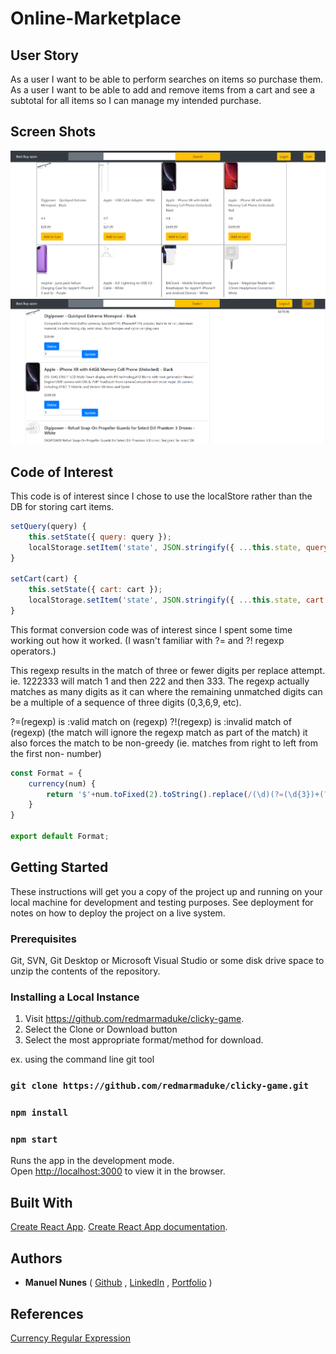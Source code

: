 # Online-Marketplace

## User Story

As a user I want to be able to perform searches on items so purchase them.
As a user I want to be able to add and remove items from a cart and see a subtotal for all items so I can manage my intended purchase.

## Screen Shots

![Main Page](main.PNG)
![Cart](cart.PNG)

## Code of Interest

This code is of interest since I chose to use the localStore rather than the DB
for storing cart items.

```javascript
setQuery(query) {
    this.setState({ query: query });
    localStorage.setItem('state', JSON.stringify({ ...this.state, query: query }));
}

setCart(cart) {
    this.setState({ cart: cart });
    localStorage.setItem('state', JSON.stringify({ ...this.state, cart: cart }));
}
```

This format conversion code was of interest since I spent some time working out how it worked.  (I wasn't
familiar with ?= and ?! regexp operators.)

This regexp results in the match of three or fewer digits per replace attempt. ie.  1222333 will match 1 and then 222 and then 333.  The regexp actually matches as many digits as it can where the remaining unmatched
digits can be a multiple of a sequence of three digits (0,3,6,9, etc).

?=(regexp) is :valid match on (regexp)
?!(regexp) is :invalid match of (regexp) (the match will ignore the regexp match as part of the match)
  it also forces the match to be non-greedy  (ie. matches from right to left from the first non-
  number)

```javascript
const Format = {
    currency(num) {
        return '$'+num.toFixed(2).toString().replace(/(\d)(?=(\d{3})+(?!\d))/g, '$1,');
    }
}

export default Format;
```

## Getting Started

These instructions will get you a copy of the project up and running on your local machine for development and testing purposes. See deployment for notes on how to deploy the project on a live system.

### Prerequisites

Git, SVN, Git Desktop or Microsoft Visual Studio or some disk drive
space to unzip the contents of the repository.

### Installing a Local Instance

1) Visit https://github.com/redmarmaduke/clicky-game.
2) Select the Clone or Download button
3) Select the most appropriate format/method for download. 

ex. using the command line git tool

### `git clone https://github.com/redmarmaduke/clicky-game.git`

### `npm install`
 
### `npm start`

Runs the app in the development mode.<br />
Open [http://localhost:3000](http://localhost:3000) to view it in the browser.

## Built With

[Create React App](https://github.com/facebook/create-react-app).
[Create React App documentation](https://facebook.github.io/create-react-app/docs/getting-started).

## Authors

* **Manuel Nunes** (
[Github](https://github.com/redmarmaduke/) ,
[LinkedIn](https://www.linkedin.com/in/manuel-nunes-272ba31b/) ,
[Portfolio](https://redmarmaduke.github.io/portfolio.html)
)


## References

[Currency Regular Expression](https://coderwall.com/p/uccfpq/formatting-currency-via-regular-expression)
